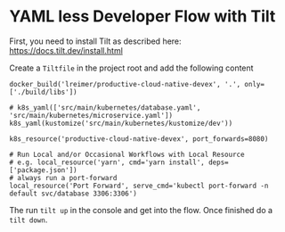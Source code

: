 # YAML less Developer Flow with Tilt

First, you need to install Tilt as described here: https://docs.tilt.dev/install.html

Create a `Tiltfile` in the project root and add the following content
```
docker_build('lreimer/productive-cloud-native-devex', '.', only=['./build/libs'])

# k8s_yaml(['src/main/kubernetes/database.yaml', 'src/main/kubernetes/microservice.yaml'])
k8s_yaml(kustomize('src/main/kubernetes/kustomize/dev'))

k8s_resource('productive-cloud-native-devex', port_forwards=8080)

# Run Local and/or Occasional Workflows with Local Resource
# e.g. local_resource('yarn', cmd='yarn install', deps=['package.json'])
# always run a port-forward
local_resource('Port Forward', serve_cmd='kubectl port-forward -n default svc/database 3306:3306')
```

The run `tilt up` in the console and get into the flow. Once finished do a `tilt down`.
